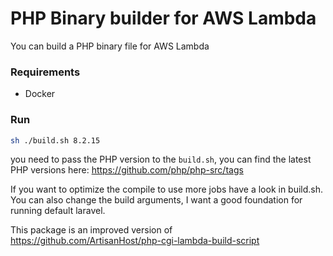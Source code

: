# PHP Binary builder for AWS Lambda

You can build a PHP binary file for AWS Lambda

### Requirements

- Docker

### Run

```bash
sh ./build.sh 8.2.15
```

you need to pass the PHP version to the `build.sh`, you can find the latest PHP versions here:
https://github.com/php/php-src/tags

If you want to optimize the compile to use more jobs have a look in build.sh. You can also change the build arguments,
I want a good foundation for running default laravel.

This package is an improved version of https://github.com/ArtisanHost/php-cgi-lambda-build-script
